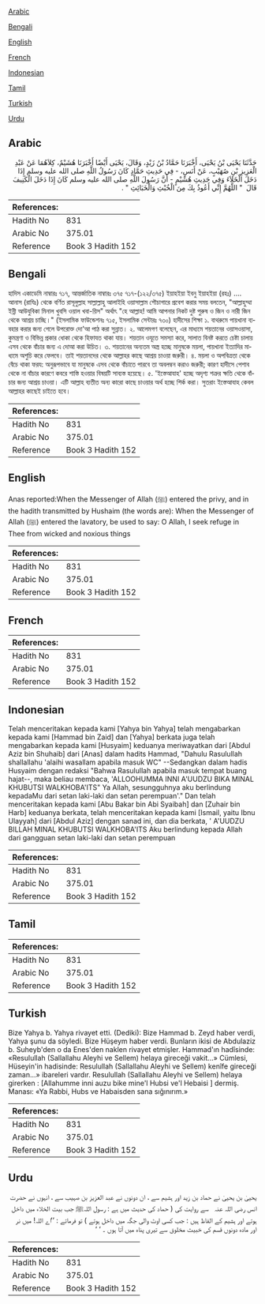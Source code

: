 [Arabic](#arabic)

[Bengali](#bengali)

[English](#english)

[French](#french)

[Indonesian](#indonesian)

[Tamil](#tamil)

[Turkish](#turkish)

[Urdu](#urdu)

## Arabic


<div dir="rtl" lang="ar" style={{fontSize:'larger',backgroundColor:'#f8f9fa',padding:20}}>
حَدَّثَنَا يَحْيَى بْنُ يَحْيَى، أَخْبَرَنَا حَمَّادُ بْنُ زَيْدٍ، وَقَالَ، يَحْيَى أَيْضًا أَخْبَرَنَا هُشَيْمٌ، كِلاَهُمَا عَنْ عَبْدِ الْعَزِيزِ بْنِ صُهَيْبٍ، عَنْ أَنَسٍ، - فِي حَدِيثِ حَمَّادٍ كَانَ رَسُولُ اللَّهِ صلى الله عليه وسلم إِذَا دَخَلَ الْخَلاَءَ وَفِي حَدِيثِ هُشَيْمٍ - أَنَّ رَسُولَ اللَّهِ صلى الله عليه وسلم كَانَ إِذَا دَخَلَ الْكَنِيفَ قَالَ ‏ "‏ اللَّهُمَّ إِنِّي أَعُوذُ بِكَ مِنَ الْخُبْثِ وَالْخَبَائِثِ ‏"‏ ‏.‏
</div>
<div style={{backgroundColor:'#f8f9fa',padding:20, marginBottom: 10}}><table> <thead> <tr> <th>References:</th> <th></th> </tr> </thead> <tbody><tr><td>Hadith No</td><td>831</td></tr><tr><td>Arabic No</td><td>375.01</td></tr><tr><td>Reference</td><td>Book 3 Hadith 152</td></tr></tbody></table></div>

## Bengali


<div dir="ltr" lang="bn" style={{fontSize:'larger',backgroundColor:'#f8f9fa',padding:20}}>
হাদিস একাডেমি নাম্বারঃ ৭১৭, আন্তর্জাতিক নাম্বারঃ ৩৭৫ ৭১৭-(১২২/৩৭৫) ইয়াহইয়া ইবনু ইয়াহইয়া (রহঃ) .... আনাস (রাযিঃ) থেকে বর্ণিত রাসূলুল্লাহ সাল্লাল্লাহু আলাইহি ওয়াসাল্লাম শৌচাগারে প্রবেশ করার সময় বলতেন, "আল্লাহুম্মা ইন্নী আউযুবিকা মিনাল খুবসি ওয়াল খবা-য়িস" অর্থাৎ "হে আল্লাহ! আমি আপনার নিকট দুষ্ট পুরুষ ও জিন ও নারী জিন থেকে আশ্রয় চাচ্ছি।" (ইসলামিক ফাউন্ডেশনঃ ৭১৫, ইসলামিক সেন্টারঃ ৭৩০) হাদীসের শিক্ষা ১. বাথরুমে পায়খানা ব্যবহার করার জন্য গেলে উপরোক্ত দো'আ পাঠ করা সুন্নাত। ২. আলেমগণ বলেছেন, এর মাধ্যমে শয়তানের ওয়াসওয়াসা, কুমন্ত্রণা ও বিভিন্ন প্রকার ধোকা থেকে হিফাযত থাকা যায়। শয়তান ওযূতে সমস্যা করে, সালাত বিনষ্ট করতে চেষ্টা চালায় এসব থেকে বাঁচার জন্য এ দোআ করা উচিত। ৩. শয়তানের অন্যতম অস্ত্র হচ্ছে মানুষকে ময়লা, পায়খানা ইত্যাদির মাধ্যমে অশুচি করে ফেলবে। তাই শয়তানদের থেকে আল্লাহর কাছে আশ্রয় চাওয়া জরুরী। ৪. ময়লা ও অপবিত্রতা থেকে বেঁচে থাকা ফরয: অনুরূপভাবে যা মানুষকে এসব থেকে বাঁচাতে পারবে তা অবলম্বন করাও জরুরী; কারণ হাদীসে পেশাব থেকে না বাঁচার কারণে কবরে শাস্তি হওয়ার বিষয়টি সাব্যস্ত হয়েছে। ৫. 'ইস্তেআযাহ' হচ্ছে অদৃশ্য শত্রুর ক্ষতি থেকে বাঁচার জন্য আশ্রয় চাওয়া। এটি আল্লাহ ব্যতীত অন্য কারো কাছে চাওয়ার অর্থ হচ্ছে শির্ক করা। সুতরাং ইস্তেআযাহ কেবল আল্লাহর কাছেই চাইতে হবে।
</div>
<div style={{backgroundColor:'#f8f9fa',padding:20, marginBottom: 10}}><table> <thead> <tr> <th>References:</th> <th></th> </tr> </thead> <tbody><tr><td>Hadith No</td><td>831</td></tr><tr><td>Arabic No</td><td>375.01</td></tr><tr><td>Reference</td><td>Book 3 Hadith 152</td></tr></tbody></table></div>

## English


<div dir="ltr" lang="en" style={{fontSize:'larger',backgroundColor:'#f8f9fa',padding:20}}>
Anas reported:When the Messenger of Allah (ﷺ) entered the privy, and in the hadith transmitted by Hushaim (the words are): When the Messenger of Allah (ﷺ) entered the lavatory, be used to say: O Allah, I seek refuge in Thee from wicked and noxious things
</div>
<div style={{backgroundColor:'#f8f9fa',padding:20, marginBottom: 10}}><table> <thead> <tr> <th>References:</th> <th></th> </tr> </thead> <tbody><tr><td>Hadith No</td><td>831</td></tr><tr><td>Arabic No</td><td>375.01</td></tr><tr><td>Reference</td><td>Book 3 Hadith 152</td></tr></tbody></table></div>

## French


<div dir="ltr" lang="fr" style={{fontSize:'larger',backgroundColor:'#f8f9fa',padding:20}}>

</div>
<div style={{backgroundColor:'#f8f9fa',padding:20, marginBottom: 10}}><table> <thead> <tr> <th>References:</th> <th></th> </tr> </thead> <tbody><tr><td>Hadith No</td><td>831</td></tr><tr><td>Arabic No</td><td>375.01</td></tr><tr><td>Reference</td><td>Book 3 Hadith 152</td></tr></tbody></table></div>

## Indonesian


<div dir="ltr" lang="id" style={{fontSize:'larger',backgroundColor:'#f8f9fa',padding:20}}>
Telah menceritakan kepada kami [Yahya bin Yahya] telah mengabarkan kepada kami [Hammad bin Zaid] dan [Yahya] berkata juga telah mengabarkan kepada kami [Husyaim] keduanya meriwayatkan dari [Abdul Aziz bin Shuhaib] dari [Anas] dalam hadits Hammad, "Dahulu Rasulullah shallallahu 'alaihi wasallam apabila masuk WC" --Sedangkan dalam hadis Husyaim dengan redaksi "Bahwa Rasulullah apabila masuk tempat buang hajat--, maka beliau membaca, 'ALLOOHUMMA INNI A'UUDZU BIKA MINAL KHUBUTSI WALKHOBA'ITS" Ya Allah, sesungguhnya aku berlindung kepadaMu dari setan laki-laki dan setan perempuan'." Dan telah menceritakan kepada kami [Abu Bakar bin Abi Syaibah] dan [Zuhair bin Harb] keduanya berkata, telah menceritakan kepada kami [Ismail, yaitu Ibnu Ulayyah] dari [Abdul Aziz] dengan sanad ini, dan dia berkata, ' A'UUDZU BILLAH MINAL KHUBUTSI WALKHOBA'ITS Aku berlindung kepada Allah dari gangguan setan laki-laki dan setan perempuan
</div>
<div style={{backgroundColor:'#f8f9fa',padding:20, marginBottom: 10}}><table> <thead> <tr> <th>References:</th> <th></th> </tr> </thead> <tbody><tr><td>Hadith No</td><td>831</td></tr><tr><td>Arabic No</td><td>375.01</td></tr><tr><td>Reference</td><td>Book 3 Hadith 152</td></tr></tbody></table></div>

## Tamil


<div dir="ltr" lang="ta" style={{fontSize:'larger',backgroundColor:'#f8f9fa',padding:20}}>

</div>
<div style={{backgroundColor:'#f8f9fa',padding:20, marginBottom: 10}}><table> <thead> <tr> <th>References:</th> <th></th> </tr> </thead> <tbody><tr><td>Hadith No</td><td>831</td></tr><tr><td>Arabic No</td><td>375.01</td></tr><tr><td>Reference</td><td>Book 3 Hadith 152</td></tr></tbody></table></div>

## Turkish


<div dir="ltr" lang="tr" style={{fontSize:'larger',backgroundColor:'#f8f9fa',padding:20}}>
Bize Yahya b. Yahya rivayet etti. (Dediki): Bize Hammad b. Zeyd haber verdi, Yahya şunu da söyledi. Bize Hüşeym haber verdi. Bunların ikisi de Abdulaziz b. Suheyb'den o da Enes'den naklen rivayet etmişler. Hammad'ın hadîsinde: «Resulullah (Sallallahu Aleyhi ve Sellem) helaya gireceği vakit...» Cümlesi, Hüseyin'in hadisinde: Resulullah (Sallallahu Aleyhi ve Sellem) kenîfe gireceği zaman...» ibareleri vardır. Resulullah (Sallallahu Aleyhi ve Sellem) helaya girerken : [Allahumme inni auzu bike mine'l Hubsi ve'l Hebaisi ] dermiş. Manası: «Ya Rabbi, Hubs ve Habaisden sana sığınırım.»
</div>
<div style={{backgroundColor:'#f8f9fa',padding:20, marginBottom: 10}}><table> <thead> <tr> <th>References:</th> <th></th> </tr> </thead> <tbody><tr><td>Hadith No</td><td>831</td></tr><tr><td>Arabic No</td><td>375.01</td></tr><tr><td>Reference</td><td>Book 3 Hadith 152</td></tr></tbody></table></div>

## Urdu


<div dir="rtl" lang="ur" style={{fontSize:'larger',backgroundColor:'#f8f9fa',padding:20}}>
یحییٰ بن یحییٰ نے حماد بن زید اور ہشیم سے ، ان دونوں نے عبد العزیز بن صہیب سے ، انہوں نے حضرت انس ‌رضی ‌اللہ ‌عنہ ‌ ‌ سے روایت کی ( حماد کی حدیث میں ہے : رسول اللہﷺ جب بیت الخلاء میں داخل ہوتے اور ہشیم کے الفاظ ہیں : جب کسی اوٹ والی جگہ میں داخل ہوتے ) تو فرماتے : ’’اے اللہ! میں نر اور مادہ دونوں قسم کی خبیث مخلوق سے تیری پناہ میں آتا ہوں ۔ ‘ ‘
</div>
<div style={{backgroundColor:'#f8f9fa',padding:20, marginBottom: 10}}><table> <thead> <tr> <th>References:</th> <th></th> </tr> </thead> <tbody><tr><td>Hadith No</td><td>831</td></tr><tr><td>Arabic No</td><td>375.01</td></tr><tr><td>Reference</td><td>Book 3 Hadith 152</td></tr></tbody></table></div>